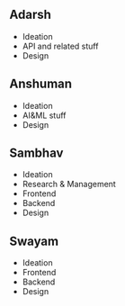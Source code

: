 ## Adarsh
- Ideation
- API and related stuff
- Design
## Anshuman
- Ideation
- AI&ML stuff
- Design
## Sambhav
- Ideation 
- Research & Management
- Frontend
- Backend
- Design
## Swayam
- Ideation
- Frontend
- Backend
- Design